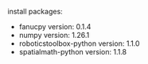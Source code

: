 install packages:
- fanucpy version: 0.1.4
- numpy version: 1.26.1
- roboticstoolbox-python version: 1.1.0
- spatialmath-python version: 1.1.8